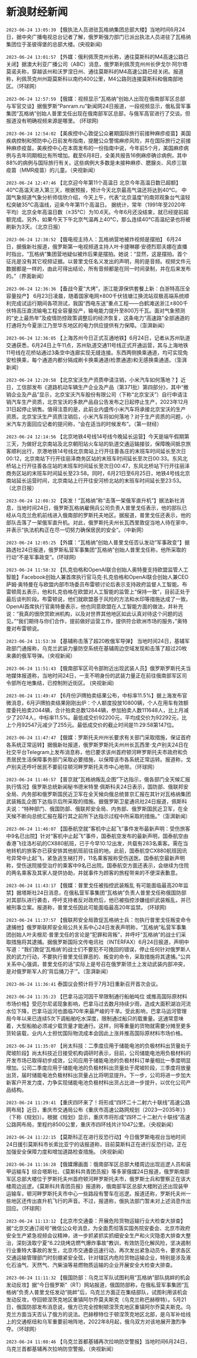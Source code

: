# 新浪财经新闻
`2023-06-24 13:05:39` 【俄执法人员进驻瓦格纳集团总部大楼】当地时间6月24日，据中央广播电视总台记者了解，俄罗斯强力部门已派出执法人员进驻了瓦格纳集团位于圣彼得堡的总部大楼。(央视新闻)

`2023-06-24 13:01:57` 【外媒：俄利佩茨克州长称，通往莫斯科的M4高速公路已关闭】据澳大利亚广播公司（ABC）消息，俄罗斯利佩茨克州州长伊戈尔·阿尔塔莫诺夫称，穿越该州和沃罗涅日州、通往莫斯科的M4高速公路已经关闭。报道称，利佩茨克州州距莫斯科以南约400公里，M4公路则连接莫斯科和俄南部地区。（环球网）

`2023-06-24 12:57:59` 【俄媒：视频显示“瓦格纳”创始人出现在俄南部军区总部 与军官交谈】据俄罗斯“Panram.ru”新闻网24日报道，一段视频显示，俄私营军事集团“瓦格纳”创始人普里戈任出现在俄南部军区总部，与俄军高官进行了交谈。但报道没有明确视频来源是哪里。 (环球网)

`2023-06-24 12:54:02` 【美疾控中心敦促公众暑期国际旅行前接种麻疹疫苗】美国疾病控制和预防中心日前发布指南，提醒公众警惕麻疹风险，并在国际旅行之前接种麻疹疫苗。美疾控中心在本周发布的一份指南中说，今年前5个月，美国麻疹病例与去年同期相比有所增加。截至6月8日，全美共报告16例麻疹确诊病例，其中88%的病例与国际旅行有关。这些病例大多数是未接种麻疹、腮腺炎、风疹三联疫苗（MMR疫苗）的儿童。（央视新闻）

`2023-06-24 12:47:46` 【北京迎今年第11个高温日 北京今年高温日数已超额】40℃高温天进入第三天，根据预报，预计今天北京最高气温还将达到40℃。 中国气象频道气象分析师信欣介绍，今天上午，代表“北京温度”的南郊观象台气温轻松突破35℃高温线，迎来今年第11个高温日。 据统计，常年（1991年至2020年平均）北京全年高温日数（≥35℃）为10.6天。今年6月还没结束，就已经提前超额完成。另外，如果今天下午北京气温再上40℃，那么连续40℃高温纪录也将被刷新为3天。（北京日报）

`2023-06-24 12:38:52` 【俄电视主持人：瓦格纳营地被炸视频是摆拍】 6月24日，据俄新社报道，俄罗斯第一电视频道主持人叶卡捷琳娜·安德烈耶夫娜在直播时指出，“瓦格纳”集团营地疑似被炸后果是摆拍。她说：“显然，这是摆拍。首个征兆是没有其它视频证据。以普里戈任名义发出的声明，用的是音频。视频文件元数据都是一样的，由此可得出结论，所有音频都是在同一时间录制，并在后来发布的。”（界面新闻）

`2023-06-24 12:36:36` 【备战今夏“大烤”，浙江能源保供套餐上新：白浙特高压全容量投产】 6月23日凌晨，随着国家电网±800千伏钱塘江换流站双极高端系统顺利完成试运行期间各项测试，我国“西电东送”重点工程——白鹤滩送浙江±800千伏特高压直流输电工程全容量投产，输电能力提升至800万千瓦。面对气象预测的“史上最热年”及疫情防控政策调整后的经济恢复，这条电力“高速路”全部通道的打通将为今夏浙江乃至华东地区的电力供应提供有力保障。（澎湃新闻）

`2023-06-24 12:36:05` 【上海苏州今日正式互通地铁】6月24日，记者从苏州轨道交通获悉，6月24日上午11点，苏州轨道交通11号线正式开通运营，其与上海地铁11号线在花桥站通过3条空中连廊实现无缝连接。东西两侧换乘通道，均可实现免安检换乘，每个通道内都分隔成刷卡换乘通道(检票通道)和无感换乘通道。（澎湃新闻）

`2023-06-24 12:20:58` 【北京宝沃生产资质申请注销，小米汽车如何落地？】近日，工信部发布《道路机动车辆生产企业及产品（第371批）第四部分》，其中“撤销企业及产品”显示，北京宝沃汽车股份有限公司（下称“北京宝沃”）自行申请注销汽车生产资质，北京宝沃的多款产品自公告发布之日起停止生产，2023年12月31日起停止销售。值得注意的是，此前业内盛传小米汽车将承接北京宝沃的生产资质。北京宝沃生产资质注销后，小米汽车将如何落地？对于生产资质的问题，小米汽车方面回应记者的提问称，“会在适当的时候发布”。（第一财经）

`2023-06-24 12:14:56` 【北京地铁4号线14号线今晚延长运营】今天是端午假期第三天，为做好北京南站及北京朝阳站火车站的轨道交通运输接驳，保障晚间抵京旅客顺利出行，京港地铁14号线北京南站上行开往善各庄的末班车时间延长至次日00:12，北京南站下行开往丽泽商务区站的末班车时间延长至次日00:33。东风北桥站上行开往善各庄站的末班车时间延长至次日00:47，东风北桥站下行开往丽泽商务区站的末班车时间延长至23:58。同时，6月21日至6月25日，地铁4号线北京南站延长运营时间，北京南站上行开往安河桥北站的末班车时间延长至23:53。（北京日报）

`2023-06-24 12:08:32` 【突发！“瓦格纳”称“击落一架俄军直升机”】据法新社消息，当地时间24日，俄罗斯瓦格纳雇佣兵公司负责人普里戈任表示，他的部队已经从乌克兰危机前线进入俄南部的罗斯托夫地区。据报道，普里戈任还表示，他的部队击落了一架俄军直升机。对此，俄罗斯托夫州长瓦西里敦促当地人待在家中，并表示“执法机构正在尽一切努力确保居民的安全”。（中新网）

`2023-06-24 12:05:25` 【外媒：“瓦格纳”创始人普里戈任否认发动“军事政变”】据路透社24日报道，俄罗斯私营军事集团“瓦格纳”创始人普里戈任称，他所采取的行动“不是军事政变”。(环球网)

`2023-06-24 11:58:32` 【扎克伯格和OpenAI联合创始人奥特曼支持欧盟监管人工智能】Facebook创始人兼首席执行官马克·扎克伯格和OpenAI联合创始人兼CEO萨姆·奥特曼在与欧盟内部市场委员布雷顿讨论后表示支持政府监督人工智能。布雷顿周五表示，他和扎克伯格在欧盟对人工智能的监管上“保持一致”，目前正处于最后谈判阶段。布雷顿说，他们就欧盟基于风险的方法和水印等措施达成了一致。OpenAI首席执行官奥特曼表示，他也同意欧盟在人工智能方面的做法，并补充说：“我真的很欣赏欧洲机构，以及对世界其他地区如此认真对待这个问题的远见。”“我们期待与你们合作，提前做好运营工作，提供符合欧洲市场的服务，”奥特曼对布雷顿说。

`2023-06-24 11:53:38` 【基辅称击落了超20枚俄军导弹】 当地时间24日，基辅军政部门通报称，乌克兰武装力量防空系统在基辅周边空域发现和击落了超过20枚来袭的俄军导弹。（央视新闻）

`2023-06-24 11:51:43` 【俄南部军区司令部附近出现武装人员】俄罗斯罗斯托夫当地媒体报道称，当地时间24日，一支不明身份的武装力量正在前往俄南部军区司令部所在地集结，已控制附近街区。 (央视新闻)

`2023-06-24 11:49:47` 【6月份沪牌拍卖结果公布，中标率11.5%】据上海发布官微消息，6月沪牌拍卖结果刚刚出炉：个人额度投放10800辆，个人在用车有效额度委托拍卖2044辆，合计拍卖总数12844辆，参加拍卖人数111648人，比上月减少了2074人，中标率11.5%。最低成交价92200元，平均成交价为92292元，比上个月92547元减少了255元。最低成交价的截止时间是11:29:58第147位。

`2023-06-24 11:47:47` 【俄媒：罗斯托夫州州长要求有关部门采取措施，保证首府各系统正常运转】据俄新社报道，俄罗斯罗斯托夫州州长瓦西里·戈卢别夫24日在社交平台Telegram上发布消息称，他已要求该州首府顿河畔罗斯托夫市政府和负责居民生活保障事务部门采取必要措施，以保障该市各系统正常运转。报道称，戈卢别夫还呼吁居民不要前往顿河畔罗斯托夫市中心地带。（环球网）

`2023-06-24 11:46:57` 【普京就“瓦格纳叛乱企图”下达指示，俄各部门全天候汇报执行情况】俄罗斯总统新闻秘书德米特里·佩斯科夫24日表示，国防部、俄联邦安全局、内务部和俄罗斯国民近卫军在全天候向俄总统普京汇报在其针对瓦格纳集团武装叛乱企图下达指示后所采取的措施。据俄罗斯卫星通讯社24日报道，佩斯科夫说：“特种部门、俄国防部、俄联邦安全局、内务部、俄罗斯国民近卫军，在全天候不断向总统汇报在履行其之前所下达指示过程中所采取的措施。”（澎湃新闻）

`2023-06-24 11:46:07` 【国泰航空就“客机中止起飞”事件发布最新声明：受伤旅客中9名已出院】针对“客机中止起飞”事件，国泰航空发布的最新声明，国泰航空由香港飞往洛杉矶的CX880航班，已于今早10:12出发，共载有283名乘客。需在当地转机的旅客亦已获安排其他航班前往目的地。此前，国泰航空CX880航班因讯号异常中止起飞，紧急逃生梯打开，11名乘客报称受伤送医。国泰航空最新声明称，受伤送院接受治疗的乘客中9名已出院。国泰航空方面还表示，会继续为住院的两名乘客及其家人提供协助，并就事件为顾客的旅程带来的不便深表歉意。

`2023-06-24 11:43:17` 【俄媒：普里戈任被指控武装叛乱 有可能面临最高20年监禁】据塔斯社24日消息，在俄私营军事集团“瓦格纳”负责人普里戈任称俄国防部对其部队进行袭击，呼吁支持者反对政府后，他已被指控涉嫌组织武装叛乱，并已被刑事立案。报道称，普里戈任因此可能面临最高20年监禁。 (环球网)

`2023-06-24 11:37:57` 【俄联邦安全局敦促瓦格纳士兵：勿执行普里戈任叛变命令 逮捕他】俄罗斯联邦安全局公共关系中心24日发表声明称，“瓦格纳”私营军事集团创始人叶夫根尼·普里戈任的言论是“犯罪和背叛”，并呼吁“瓦格纳”的战士们采取措施将其逮捕。据俄罗斯国际文传电讯社（INTERFAX）6月24日报道，声明中写道：“我们敦促‘瓦格纳’的战士们不要犯不可挽回的错误，停止任何针对俄罗斯人民的武力行动，不要执行普里戈任罪恶的、叛变的命令，采取措施将其逮捕。”公共关系中心强调，普里戈任的话“实际上是号召在俄罗斯领土上发动武装内部冲突，是对俄罗斯军人的‘背后捅刀子’”。（澎湃新闻）

`2023-06-24 11:36:41` 泰国议会预计将于7月3日重新召开首次会议。

`2023-06-24 11:35:23` 【巴拿马运河因干旱限制通行船舶吨位 或推高国际原材料市场价格】受厄尔尼诺现象影响，巴拿马过去数月持续少雨，造成大面积湖泊河流水位下降，巴拿马运河也面临70年来最严峻的干旱。受此影响，巴拿马运河管理局今年以来已连续5次下调船舶吃水深度，限制通过船只的载重量。这通常意味着，大型船舶必须减少载货量才能通行。这样，同等重量的货物就需要分摊至更多货轮装载，业内人士担忧国际物流成本会因此上涨并推高国际原材料市场价格。

`2023-06-24 11:35:07` 【尚太科技：二季度应用于储能电池的负极材料出货量处于爬坡阶段】尚太科技近日接受机构调研时表示，目前，公司储能电池用负极材料的开发市场已取得初步成效，公司应用于储能电池的负极材料订单量相比一季度明显增加。公司二季度应用于储能电池的负极材料出货量处于爬坡阶段，三季度将放量出货，届时储能电池负极材料出货量占比将明显提升。下一步，公司将进一步加大新客户开发力度，力争实现储能电池负极材料出货占比进一步提升，以优化公司产品结构。

`2023-06-24 11:29:41` 【重庆四环来了！将形成“四环二十二射六十联线”高速公路网布局】近日，重庆市交通局公布《重庆市高速公路网规划（2023—2035年）》（下称《规划》）。根据《规划》显示，重庆市将形成“四环二十二射六十联线”高速公路网布局，里程约8500公里，重庆市四环线共计1047公里。（央视新闻）

`2023-06-24 11:22:15` 【莫斯科正在进行反恐行动】今日俄罗斯电视台当地时间24日援引莫斯科市长索比亚宁的话报道称，目前莫斯科正在进行反恐行动，正在加强安全保障力度和增加道路检查措施。 (央视新闻)

`2023-06-24 11:16:28` 【俄媒爆画面：俄南部军区总部大楼周边出现巡逻人员和装甲运输车】综合塔斯社、《莫斯科共青团员报》等多家俄媒24日报道，俄罗斯南部军区总部大楼位于罗斯托夫州首府顿河畔罗斯托夫市，俄罗斯士兵和警察正在该大楼周边巡逻。《莫斯科共青团员报》报道称，俄南部军区总部大楼附近还出现装甲运输车，顿河畔罗斯托夫市中心一些路段有警车在巡逻。报道还称，罗斯托夫州一些地区还传出直升机飞行的声音。不过，报道称，俄执法部门暂未对上述消息作出回应。（环球网）

`2023-06-24 11:13:12` 【北京市交通委：开展危险货物运输行业大检查大排查】据“北京交通订阅号”微信公众号消息，为全面贯彻落实国务院安委会、北京市政府安全生产紧急视频会议精神，进一步抓紧抓实抓细安全生产和火灾隐患大排查大整治，深刻汲取宁夏“6.22烧烤店燃气爆炸事故”教训，有效防范化解风险，坚决遏制行业重特大事故的发生，北京市交通委迅速行动，再次发出紧急动员令，要求各区交通运输管理部门时刻绷紧安全弦，针对辖区内危险货物运输企业，特别是涉及液化石油气、天然气、汽柴油等易燃物质运输的企业开展安全大检查大排查。

`2023-06-24 11:11:32` 【俄国防部：乌克兰军队试图利用“瓦格纳”部队挑衅的机会发动反攻】据“今日俄罗斯”（RT）网站报道，俄国防部称，在俄私营军事集团“瓦格纳”负责人普里戈任发动“挑衅”后，乌克兰方面正在集结部队，试图利用该机会发动反攻，夺回顿涅茨克地区重镇阿尔乔莫夫斯克（乌克兰称巴赫穆特）。5月21日，俄国防部发布消息说，俄方已完全控制顿涅茨克地区重镇阿尔乔莫夫斯克。乌克兰方面当天否认了俄方的说法。巴赫穆特位于顿涅茨克地区北部，是乌军补给线上的交通枢纽和乌军重要前哨阵地，2022年8月起，俄乌双方对该地展开激烈争夺。（环球网）

`2023-06-24 11:08:46` 【乌克兰首都基辅再次拉响防空警报】当地时间6月24日，乌克兰首都基辅再次拉响防空警报。（央视新闻）

